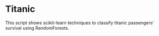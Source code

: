 # Titanic

This script shows scikit-learn techniques to classify titanic passengers' survival using RandomForests.

